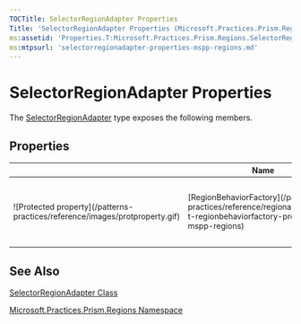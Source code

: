 ```yaml
---
TOCTitle: SelectorRegionAdapter Properties
Title: 'SelectorRegionAdapter Properties (Microsoft.Practices.Prism.Regions)'
ms:assetid: 'Properties.T:Microsoft.Practices.Prism.Regions.SelectorRegionAdapter'
ms:mtpsurl: 'selectorregionadapter-properties-mspp-regions.md'
---
```



# SelectorRegionAdapter Properties

The [SelectorRegionAdapter](/patterns-practices/reference/selectorregionadapter-class-mspp-regions) type exposes the following members.

## Properties


<table>

<thead>
<tr class="header">
<th> </th>
<th>Name</th>
<th>Description</th>
</tr>
</thead>
<tbody>
<tr class="odd">
<td>![Protected property](/patterns-practices/reference/images/protproperty.gif)</td>
<td>[RegionBehaviorFactory](/patterns-practices/reference/regionadapterbase-t-regionbehaviorfactory-property-mspp-regions)</td>
<td><div class="summary">
Gets or sets the factory used to create the region behaviors to attach to the created regions.
</div>
(Inherited from [RegionAdapterBase&lt;T&gt;](/patterns-practices/reference/regionadapterbase-t-class-mspp-regions).)</td>
</tr>
</tbody>
</table>

## See Also

[SelectorRegionAdapter Class](/patterns-practices/reference/selectorregionadapter-class-mspp-regions)

[Microsoft.Practices.Prism.Regions Namespace](/patterns-practices/reference/mspp-regions-namespace
)
